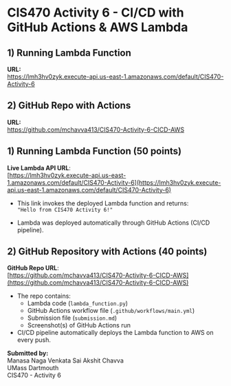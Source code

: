 # CIS470 Activity 6 - CI/CD with GitHub Actions & AWS Lambda
## 1) Running Lambda Function
**URL:**  
https://lmh3hv0zyk.execute-api.us-east-1.amazonaws.com/default/CIS470-Activity-6
## 2) GitHub Repo with Actions
**URL:**  
https://github.com/mchavva413/CIS470-Activity-6-CICD-AWS

## 1) Running Lambda Function (50 points)

**Live Lambda API URL**:  
[https://lmh3hv0zyk.execute-api.us-east-1.amazonaws.com/default/CIS470-Activity-6](https://lmh3hv0zyk.execute-api.us-east-1.amazonaws.com/default/CIS470-Activity-6)

- This link invokes the deployed Lambda function and returns:  
  `"Hello from CIS470 Activity 6!"`

- Lambda was deployed automatically through GitHub Actions (CI/CD pipeline).



## 2) GitHub Repository with Actions (40 points)

**GitHub Repo URL**:  
[https://github.com/mchavva413/CIS470-Activity-6-CICD-AWS](https://github.com/mchavva413/CIS470-Activity-6-CICD-AWS)

- The repo contains:
  - Lambda code (`lambda_function.py`)
  - GitHub Actions workflow file (`.github/workflows/main.yml`)
  - Submission file (`submission.md`)
  - Screenshot(s) of GitHub Actions run
- CI/CD pipeline automatically deploys the Lambda function to AWS on every push.



**Submitted by:**  
Manasa Naga Venkata Sai Akshit Chavva  
UMass Dartmouth  
CIS470 - Activity 6

